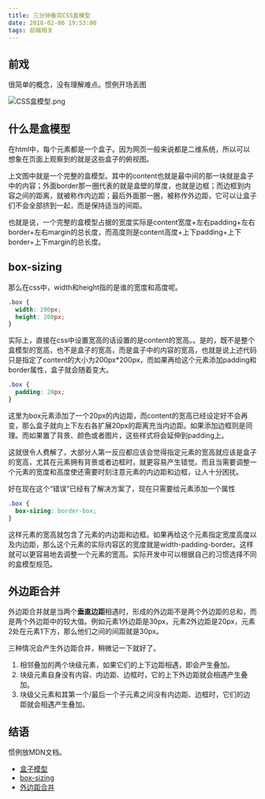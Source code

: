 ```yaml
---
title: 三分钟看完CSS盒模型
date: 2018-02-06 19:53:00
tags: 前端相关
---
```


## 前戏

很简单的概念，没有理解难点。惯例开场丢图

![CSS盒模型.png](http://upload-images.jianshu.io/upload_images/8017344-4236ecc81ca52a15.png?imageMogr2/auto-orient/strip%7CimageView2/2/w/1240)

## 什么是盒模型

在html中，每个元素都是一个盒子。因为网页一般来说都是二维系统，所以可以想象在页面上观察到的就是这些盒子的俯视图。

上文图中就是一个完整的盒模型。其中的content也就是最中间的那一块就是盒子中的内容；外面border那一圈代表的就是盒壁的厚度，也就是边框；而边框到内容之间的距离，就被称作内边距；最后外面那一圈，被称作外边距，它可以让盒子们不会全部挤到一起，而是保持适当的间距。

也就是说，一个完整的盒模型占据的宽度实际是content宽度+左右padding+左右border+左右margin的总长度，而高度则是content高度+上下padding+上下border+上下margin的总长度。

## box-sizing

那么在css中，width和height指的是谁的宽度和高度呢。

``` css
.box {
  width: 200px;
  height: 200px;
}
```
实际上，直接在css中设置宽高的话设置的是content的宽高。。是的，既不是整个盒模型的宽高，也不是盒子的宽高，而是盒子中的内容的宽高，也就是说上述代码只是指定了content的大小为200px*200px，而如果再给这个元素添加padding和border属性，盒子就会随着变大。

``` css 
.box {
  padding: 20px;
}
```

这里为box元素添加了一个20px的内边距，而content的宽高已经设定好不会再变，那么盒子就向上下左右各扩展20px的距离充当内边距。如果添加边框则是同理。而如果置了背景、颜色或者图片，这些样式将会延伸到padding上。

这就很令人费解了，大部分人第一反应都应该会觉得指定元素的宽高就应该是盒子的宽高，尤其在元素拥有背景或者边框时，就更容易产生错觉。而且当需要调整一个元素的宽度和高度使还需要时刻注意元素的内边距和边框，让人十分困扰。

好在现在这个“错误”已经有了解决方案了，现在只需要给元素添加一个属性

``` css
.box {
  box-sizing: border-box;
}
```

这样元素的宽高就包含了元素的内边距和边框。如果再给这个元素指定宽度高度以及内边距，那么这个元素的实际内容区的宽度就是width-padding-border。这样就可以更容易地去调整一个元素的宽高。实际开发中可以根据自己的习惯选择不同的盒模型规范。

## 外边距合并

外边距合并就是当两个**垂直边距**相遇时，形成的外边距不是两个外边距的总和，而是两个外边距中的较大值。例如元素1外边距是30px，元素2外边距是20px，元素2处在元素1下方，那么他们之间的间距就是30px。

三种情况会产生外边距合并，稍微记一下就好了。

1. 相邻叠加的两个块级元素，如果它们的上下边距相遇，即会产生叠加。
2. 块级元素自身没有内容、内边距、边框时，它的上下外边距就会相遇产生叠加。
3. 块级父元素和其第一个/最后一个子元素之间没有内边距、边框时，它们的边距就会相遇产生叠加。

## 结语

惯例放MDN文档。
- [盒子模型](https://developer.mozilla.org/zh-CN/docs/Web/CSS/CSS_Box_Model/Introduction_to_the_CSS_box_model)
- [box-sizing](https://developer.mozilla.org/zh-CN/docs/Web/CSS/box-sizing)
- [外边距合并](https://developer.mozilla.org/zh-CN/docs/Web/CSS/CSS_Box_Model/Mastering_margin_collapsing)
